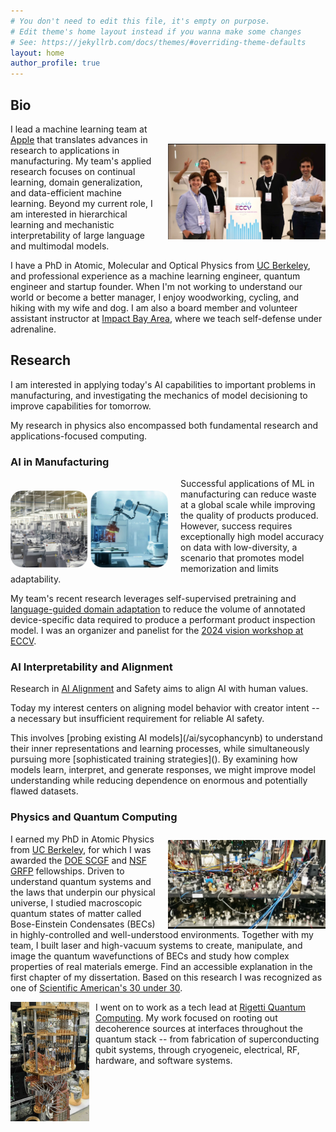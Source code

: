 ```yaml
---
# You don't need to edit this file, it's empty on purpose.
# Edit theme's home layout instead if you wanna make some changes
# See: https://jekyllrb.com/docs/themes/#overriding-theme-defaults
layout: home
author_profile: true
---
```


<!-- <img align="right"
src="./assets/images/after-eccv.jpg" 
alt="After a successful workshop at ECCV, 2024." 
width="400"> -->


<img src="./assets/images/after-eccv.jpeg" alt="After a successful workshop at ECCV, 2024." style="float: right; padding-left: 20px; padding-top: 90px;"  width="50%" height="auto">

## Bio


I lead a machine learning team at [Apple](https://www.apple.com/newsroom/) that translates advances in research to applications in manufacturing. My team's applied research focuses on continual learning, domain generalization, and data-efficient machine learning. Beyond my current role, I am interested in hierarchical learning and mechanistic interpretability of large language and multimodal models.

<!-- why - how - what -->
I have a PhD in Atomic, Molecular and Optical Physics from [UC Berkeley](http://ultracold.physics.berkeley.edu), and professional experience as a machine learning engineer, quantum engineer and startup founder. When I'm not working to understand our world or become a better manager, I enjoy woodworking, cycling, and hiking with my wife and dog. I am also a board member and volunteer assistant instructor at [Impact Bay Area](https://www.impactbayarea.org/cthomas), where we teach self-defense under adrenaline. 




## Research

I am interested in applying today's AI capabilities to important problems in manufacturing, and investigating the mechanics of model decisioning to improve capabilities for tomorrow. 
<!-- I apply today's AI capabilities to important problems in manufacturing, and work to , and in better understanding the underlying mechanics of model decisioning to improve tomorrow's.  -->
My research in physics also encompassed both fundamental research and applications-focused computing. 

<!-- why - understand and discover, and build something impactful or helpful
how - curiosity, developing broad expertise, find underlying commonalities across fields 
what - physics, engineering and machine learning -->
<!-- 
I am broadly driven to understand the world and to leverage that understanding to build something impactful and new. Thus far in my career I've taken that lens in physics, engineering and machine learning.  -->

### AI in Manufacturing
<!-- why - how - what -->

<img src="./assets/images/manufacturing.jpg" style="float: left; padding-right: 20px; padding-top: 20px;"  width="50%" height="auto">

<!-- Why is this important / why is it interesting / why is it hard ?   -->
Successful applications of ML in manufacturing can reduce waste at a global scale while improving the quality of products produced. However, success requires exceptionally high model accuracy on data with low-diversity, a scenario that promotes model memorization and limits adaptability. 
<!-- Domain-specific datasets differ meaningfully from the natural images used in traditional machine learning and many ground-breaking approaches from literature don’t show promising results when applied to real manufacturing scenarios. -->

<!-- how do we work  -->
<!-- My team runs experiments applying cutting edge approaches to our domain-specific data. When we identify a promising approach, we publish,  demonstrating our approaches on open-source medical datasets that share many challenges with manufacturing. Finally, we integrate successful approaches into an internal git repo, so that many ML applications can benefit from our work.   -->

<!-- what have we built -->

My team's recent research leverages self-supervised pretraining and [language-guided domain adaptation](https://openreview.net/forum?id=iyULilaeYx) to reduce the volume of annotated device-specific data required to produce a performant product inspection model. 
I was an organizer and panelist for the [2024 vision workshop at ECCV](https://vision-based-industrial-inspection.github.io/eccv-24/).


### AI Interpretability and Alignment

<!-- why -->
<!-- Today's large models require extremely large datasets, delivered by scraping the whole internet (not humanity’s proudest collection of thoughts). Their predecessors - models that determine what we see on social media, for example - we know can be bad for democracy, teen mental health, and social equity.  -->
Research in [AI Alignment](https://aisafetyfundamentals.com/blog/what-is-ai-alignment/) and Safety aims to align AI with human values. 
<!-- The field faces practical, political and technical barriers.  -->
Today my interest centers on aligning model behavior with creator intent -- a necessary but insufficient requirement for reliable AI safety. 
<!-- how --> This involves [probing existing AI models](/ai/sycophancynb) to understand their inner representations and learning processes, while simultaneously pursuing more [sophisticated training strategies](). By examining how models learn, interpret, and generate responses, we might improve model understanding while reducing dependence on enormous and potentially flawed datasets.

### Physics and Quantum Computing


<img src="./assets/images/optical-table.jpeg" style="float: right; padding-left: 10px; padding-top:10px" width="50%" height="auto">

I earned my PhD in Atomic Physics from [UC Berkeley](http://ultracold.physics.berkeley.edu), for which I was awarded the [DOE SCGF](https://science.osti.gov/wdts/scgf) and [NSF GRFP](https://www.nsfgrfp.org) fellowships. Driven to understand quantum systems and the laws that underpin our physical universe, I studied macroscopic quantum states of matter called Bose-Einstein Condensates (BECs) in highly-controlled and well-understood environments. 
Together with my team, I built laser and high-vacuum systems to create, manipulate, and image the quantum wavefunctions of BECs and study how complex properties of real materials emerge. Find an accessible explanation in the first chapter of my dissertation. Based on this research I was recognized as one of [Scientific American's 30 under 30](https://www.scientificamerican.com/article/lindau-claire-thomas/). 

<img src="./assets/images/qc.jpeg" style="float: left; padding-right: 10px;" width="25%" height="auto"> 

I went on to work as a tech lead at [Rigetti Quantum Computing](https://www.rigetti.com/). My work focused on rooting out decoherence sources at interfaces throughout the quantum stack -- from fabrication of superconducting qubit systems, through cryogeneic, electrical, RF, hardware, and software systems.  


<!-- 
More quantum phrases
 systems to manipulate atoms 
 emergence in quantum systems 
 to expand human understanding of quantum physics, the laws that underpin our physical universe.  
 our understanding of the fundamental building blocks of nature and the laws that govern them. 
 studied quantum physics at macroscpic scales 
-->

<!-- ## Publications



## Career Notes -->
  
